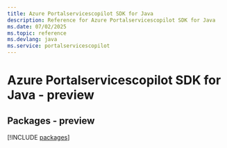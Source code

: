 ```yaml
---
title: Azure Portalservicescopilot SDK for Java
description: Reference for Azure Portalservicescopilot SDK for Java
ms.date: 07/02/2025
ms.topic: reference
ms.devlang: java
ms.service: portalservicescopilot
---
```

# Azure Portalservicescopilot SDK for Java - preview
## Packages - preview
[!INCLUDE [packages](portalservicescopilot-index.md)]